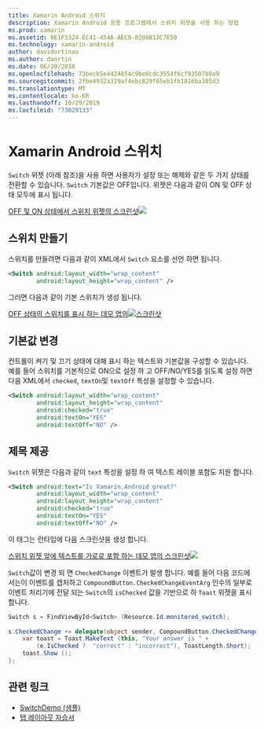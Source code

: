 ```yaml
---
title: Xamarin Android 스위치
description: Xamarin Android 응용 프로그램에서 스위치 위젯을 사용 하는 방법
ms.prod: xamarin
ms.assetid: 6E1F3324-EC41-454A-AEC0-0208813C7E50
ms.technology: xamarin-android
author: davidortinau
ms.author: daortin
ms.date: 06/29/2018
ms.openlocfilehash: 73becb5e4424854c9be6cdc3554f6cf93507b9a9
ms.sourcegitcommit: 2fbe4932a319af4ebc829f65eb1fb1816ba305d3
ms.translationtype: MT
ms.contentlocale: ko-KR
ms.lasthandoff: 10/29/2019
ms.locfileid: "73029133"
---
```

# <a name="xamarinandroid-switch"></a>Xamarin Android 스위치

`Switch` 위젯 (아래 참조)을 사용 하면 사용자가 설정 또는 해제와 같은 두 가지 상태를 전환할 수 있습니다. `Switch` 기본값은 OFF입니다. 위젯은 다음과 같이 ON 및 OFF 상태 모두에 표시 됩니다.

[OFF 및 ON 상태에서 스위치 위젯의 스크린샷![](switch-images/16-switch-onoff.png)](switch-images/16-switch-onoff.png#lightbox)

## <a name="creating-a-switch"></a>스위치 만들기

스위치를 만들려면 다음과 같이 XML에서 `Switch` 요소를 선언 하면 됩니다.

```xml
<Switch android:layout_width="wrap_content"
        android:layout_height="wrap_content" />
```

그러면 다음과 같이 기본 스위치가 생성 됩니다.

[OFF 상태의 스위치를 표시 하는 데모 앱의![스크린샷](switch-images/07-switch.png)](switch-images/07-switch.png#lightbox)

## <a name="changing-default-values"></a>기본값 변경

컨트롤이 켜기 및 끄기 상태에 대해 표시 하는 텍스트와 기본값을 구성할 수 있습니다. 예를 들어 스위치를 기본적으로 ON으로 설정 하 고 OFF/NO/YES를 읽도록 설정 하면 다음 XML에서 `checked`, `textOn`및 `textOff` 특성을 설정할 수 있습니다.

```xml
<Switch android:layout_width="wrap_content"
        android:layout_height="wrap_content"
        android:checked="true"
        android:textOn="YES"
        android:textOff="NO" />
```

## <a name="providing-a-title"></a>제목 제공

`Switch` 위젯은 다음과 같이 `text` 특성을 설정 하 여 텍스트 레이블 포함도 지원 합니다.

```xml
<Switch android:text="Is Xamarin.Android great?"
        android:layout_width="wrap_content"
        android:layout_height="wrap_content"
        android:checked="true"
        android:textOn="YES"
        android:textOff="NO" />
```

이 태그는 런타임에 다음 스크린샷을 생성 합니다.

[스위치 위젯 앞에 텍스트를 가로로 포함 하는 데모 앱의 스크린샷![](switch-images/08-switch.png)](switch-images/08-switch.png#lightbox)

`Switch`값이 변경 되 면 `CheckedChange` 이벤트가 발생 합니다.
예를 들어 다음 코드에서는이 이벤트를 캡처하고 `CompoundButton.CheckedChangeEventArg` 인수의 일부로 이벤트 처리기에 전달 되는 `Switch`의 `isChecked` 값을 기반으로 하 `Toast` 위젯을 표시 합니다.

```csharp
Switch s = FindViewById<Switch> (Resource.Id.monitored_switch);
           
s.CheckedChange += delegate(object sender, CompoundButton.CheckedChangeEventArgs e) {
    var toast = Toast.MakeText (this, "Your answer is " +
        (e.IsChecked ?  "correct" : "incorrect"), ToastLength.Short);
    toast.Show ();
};
```

## <a name="related-links"></a>관련 링크

- [SwitchDemo (샘플)](https://docs.microsoft.com/samples/xamarin/monodroid-samples/switchdemo)
- [탭 레이아웃 자습서](~/android/user-interface/layouts/tab-layout/index.md)
